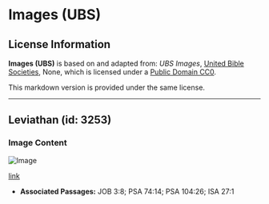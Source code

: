 # Images (UBS)

## License Information

**Images (UBS)** is based on and adapted from: _UBS Images_, [United Bible Societies](https://unitedbiblesocieties.org/), None, which is licensed under a [Public Domain CC0](https://creativecommons.org/public-domain/cc0/).

This markdown version is provided under the same license.



--------------------------------

## Leviathan (id: 3253)

### Image Content

![Image](https://cdn.aquifer.bible/aquifer-content/resources/Media/WEB-0588_leviathan.jpg)

[link](https://cdn.aquifer.bible/aquifer-content/resources/Media/WEB-0588_leviathan.jpg)

* **Associated Passages:** JOB 3:8; PSA 74:14; PSA 104:26; ISA 27:1

